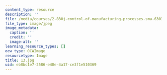 ```yaml
---
content_type: resource
description: ''
file: /media/courses/2-830j-control-of-manufacturing-processes-sma-6303-spring-2008/eb8bc1e72586e48e4a17ce3f1e510369_13.jpg
file_type: image/jpeg
image_metadata:
  caption: ''
  credit: ''
  image-alt: ''
learning_resource_types: []
ocw_type: OCWImage
resourcetype: Image
title: 13.jpg
uid: eb8bc1e7-2586-e48e-4a17-ce3f1e510369
---
```

